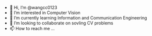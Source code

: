 - 👋 Hi, I’m @wangcc0123
- 👀 I’m interested in Computer Vision
- 🌱 I’m currently learning Information and Communication Engineering
- 💞️ I’m looking to collaborate on sovling CV problems
- 📫 How to reach me ...

<!---
wangcc0123/wangcc0123 is a ✨ special ✨ repository because its `README.md` (this file) appears on your GitHub profile.
You can click the Preview link to take a look at your changes.
--->
